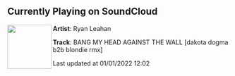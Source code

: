 ## Currently Playing on SoundCloud

[<img align="left" width="100" src="https://i1.sndcdn.com/artworks-LvxFPtuSyai11b6o-PYUHwQ-t500x500.jpg">](https://soundcloud.com/ryanleahan/bang-my-head-against-the-1)

**Artist**: Ryan Leahan 

**Track**: BANG MY HEAD AGAINST THE WALL [dakota dogma b2b blondie rmx]

Last updated at 01/01/2022 12:02
